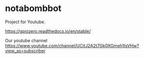 # notabombbot

Project for Youtube.

https://gpiozero.readthedocs.io/en/stable/


Our youtube channel
https://www.youtube.com/channel/UCitJ2A2t7Gk0XGmeh1IsVHw?view_as=subscriber

